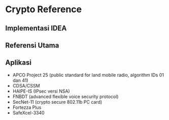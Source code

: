 # Crypto Reference

## Implementasi IDEA

## Referensi Utama


## Aplikasi

* APCO Project 25 (public standard for land mobile radio, algorithm IDs 01 dan 41)
* CDSA/CSSM
* HAIPE-IS (IPsec versi NSA)
* FNBDT (advanced flexible voice security protocol)
* SecNet-11 (crypto secure 802.11b PC card)
* Fortezza Plus
* SafeXcel-3340